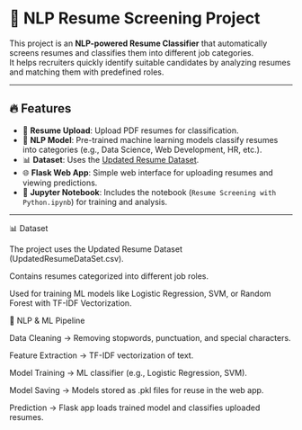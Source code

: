 # 📄 NLP Resume Screening Project

This project is an **NLP-powered Resume Classifier** that automatically screens resumes and classifies them into different job categories.  
It helps recruiters quickly identify suitable candidates by analyzing resumes and matching them with predefined roles.

---

## 🔥 Features
- 📂 **Resume Upload**: Upload PDF resumes for classification.
- 🧠 **NLP Model**: Pre-trained machine learning models classify resumes into categories (e.g., Data Science, Web Development, HR, etc.).
- 📊 **Dataset**: Uses the [Updated Resume Dataset](UpdatedResumeDataSet.csv).
- 🌐 **Flask Web App**: Simple web interface for uploading resumes and viewing predictions.
- 📓 **Jupyter Notebook**: Includes the notebook (`Resume Screening with Python.ipynb`) for training and analysis.

---
📊 Dataset

The project uses the Updated Resume Dataset (UpdatedResumeDataSet.csv).

Contains resumes categorized into different job roles.

Used for training ML models like Logistic Regression, SVM, or Random Forest with TF-IDF Vectorization.

🧠 NLP & ML Pipeline

Data Cleaning → Removing stopwords, punctuation, and special characters.

Feature Extraction → TF-IDF vectorization of text.

Model Training → ML classifier (e.g., Logistic Regression, SVM).

Model Saving → Models stored as .pkl files for reuse in the web app.

Prediction → Flask app loads trained model and classifies uploaded resumes.